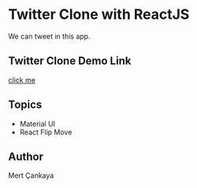 # Twitter Clone with ReactJS
We can tweet in this app.

## Twitter Clone Demo Link
<a href="https://twitter-clone-1bd6b.web.app/">click me</a>


## Topics
+ Material UI
+ React Flip Move

## Author
Mert Çankaya
